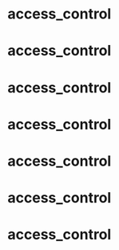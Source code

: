 # access_control
# access_control
# access_control
# access_control
# access_control
# access_control
# access_control
